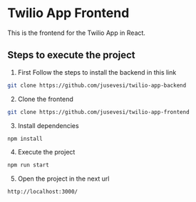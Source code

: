 # Twilio App Frontend

This is the frontend for the Twilio App in React.

## Steps to execute the project
1. First Follow the steps to install the backend in this link
```sh
git clone https://github.com/jusevesi/twilio-app-backend
```
2. Clone the frontend
```sh
git clone https://github.com/jusevesi/twilio-app-frontend
```
3. Install dependencies
```sh
npm install
```   
4. Execute the project
```sh
npm run start
```  
5. Open the project in the next url
```sh
http://localhost:3000/
```  